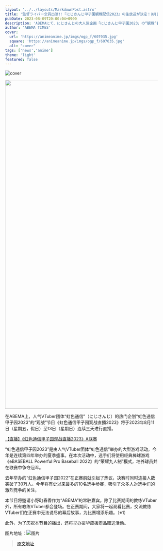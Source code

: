 ```yaml
---
layout: '../../layouts/MarkdownPost.astro'
title: '監督ライバー全員出演!!『にじさんじ甲子園観戦配信2023』の生放送が決定！8月11日（金・祝）より3日間'
pubDate: 2023-08-09T20:00:04+0900
description: 'ABEMAにて、にじさんじの大人気企画「にじさんじ甲子園2023」の“観戦”番組『にじさんじ甲子園観戦配信2023』が、2023年8月11日（金・祝）から13日（日）の3日間にわたり生放送される。【放送】『にじさんじ甲子…'
author: 'ABEMA TIMES'
cover:
  url: 'https://animeanime.jp/imgs/ogp_f/607035.jpg'
  square: 'https://animeanime.jp/imgs/ogp_f/607035.jpg'
  alt: "cover"
tags: ['news','anime']
theme: 'light'
featured: false
---
```


![cover](https://animeanime.jp/imgs/ogp_f/607035.jpg)

<div class="figure figure-center --abematv"><img alt="" class="figure__img" height="1080" src="/imgs/zoom/607036.jpg" width="1920"></div>
<p>在ABEMA上，人气VTuber团体“虹色通信”（にじさんじ）的热门企划“虹色通信甲子园2023”的“观战”节目《虹色通信甲子园观战直播2023》将于2023年8月11日（星期五，假日）至13日（星期日）连续三天进行直播。</p>
<p><a href="https://abema.tv/channels/special-plus-7/slots/9ub5sTghKJ3rgf?utm_campaign=others_times_10090667_ap_free_slots_9ub5sTghKJ3rgf&amp;utm_medium=web&amp;utm_source=abematimes">【直播】《虹色通信甲子园观战直播2023》A联赛</a></p>
<p>“虹色通信甲子园2023”是由人气VTuber团体“虹色通信”举办的大型游戏活动，今年是连续第四年举办的夏季盛事。在本次活动中，选手们将使用经典棒球游戏《eBASEBALL Powerful Pro Baseball 2022》的“荣耀九人制”模式，培养球员并在联赛中争夺冠军。</p>
<p>去年举办的“虹色通信甲子园2022”在正赛前就引起了热议，决赛时同时连接人数突破了30万人。今年将有史以来最多的10名选手参赛，吸引了众多人对选手们的激烈竞争的关注。</p>
<p>本节目将邀请小野町春香作为“ABEMA”的常驻嘉宾，除了比赛期间的教练VTuber外，所有教练VTuber都会登场。在正赛期间，大家将一起观看比赛，交流教练VTuber们在正赛中无法说尽的幕后故事，为比赛增添乐趣。（※1）</p>
<p>此外，为了庆祝本节目的播出，还将举办豪华应援商品赠送活动。</p>

图片地址：![图片](https://abematimes.com/imgs/zoom/607036.jpg)

>[原文地址](https://animeanime.jp/article/2023/08/09/79194.html)  